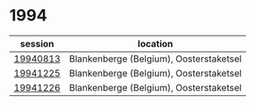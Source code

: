 # 1994

session | location |
---|-------|
[19940813](../19940813.md) | Blankenberge (Belgium), Oosterstaketsel |
[19941225](../19941225.md) | Blankenberge (Belgium), Oosterstaketsel |
[19941226](../19941226.md) | Blankenberge (Belgium), Oosterstaketsel |

